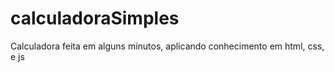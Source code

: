 # calculadoraSimples
Calculadora feita em alguns minutos, aplicando conhecimento em html, css, e js
